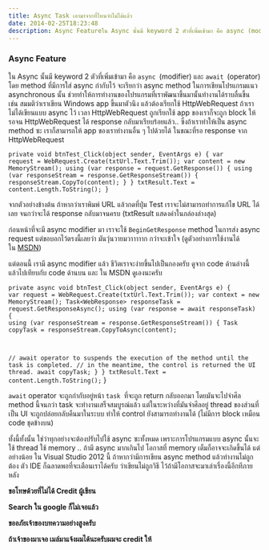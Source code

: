 ```yaml
---
title: Async Task เอามาจากที่ไหนจำไม่ได้แล้ว
date: 2014-02-25T18:23:48
description: Async Featureใน Async นั้นมี keyword 2 ตัวที่เพิ่มเข้ามา คือ async (modifier) และ await (operator) โดย method ที่มีการใส่ async กำกับไว้ จะเรียกว่า async method ในการเขียนโปรแกรมแนว asynchronous นั้น 
---
```


<h3>Async Feature</h3>
ใน Async นั้นมี keyword 2 ตัวที่เพิ่มเข้ามา คือ <code>async </code>(modifier) และ <code>await </code>(operator) โดย method ที่มีการใส่ async กำกับไว้ จะเรียกว่า async method ในการเขียนโปรแกรมแนว asynchronous นั้น ช่วยทำให้การทำงานของโปรแกรมที่เราพัฒนาขึ้นมานั้นทำงานได้ราบลื่นขึ้น เช่น สมมติว่าเราเขียน Windows app ขึ้นมาตัวนึง แล้วต้องเรียกใช้ HttpWebRequest ถ้าเราไม่ได้เขียนแบบ async ไว้ เวลา HttpWebRequest ถูกเรียกใช้ app ของเราก็จะถูก block ให้รอจน HttpWebRequest ได้ response กลับมาเรียบร้อยแล้ว.. ซึ่งถ้าเราทำให้เป็น async method ซะ เราก็สามารถให้ app ของเราทำงานอื่น ๆ ไปด้วยได้ ในขณะที่รอ response จาก HttpWebRequest

<code>private void btnTest_Click(object sender, EventArgs e)
{
var request = WebRequest.Create(txtUrl.Text.Trim());
var content = new MemoryStream();
using (var response = request.GetResponse())
{
using (var responseStream = response.GetResponseStream())
{
responseStream.CopyTo(content);
}
}
txtResult.Text = content.Length.ToString();
}</code>

จากตัวอย่างข้างต้น ถ้าหากว่าเราพิมพ์ URL แล้วกดที่ปุ่ม Test เราจะไม่สามารถทำการแก้ไข URL ได้เลย จนกว่าจะได้ response กลับมาจนครบ (txtResult แสดงค่าในกล่องล่างสุด)

ก่อนหน้าที่จะมี async modifier มา เราจะใช้ <code>BeginGetResponse</code> method ในการส่ง async request แต่ขอบอกไว้ตรงนี้เลยว่า มันวุ่นวายมวาาาาาก กว่าจะเข้าใจ (ดูตัวอย่างการใช้งานได้ใน <a href="http://msdn.microsoft.com/en-us/library/system.net.httpwebrequest.begingetresponse(v=vs.80).aspx" target="_blank">MSDN</a>)

แต่ตอนนี้ เรามี async modifier แล้ว ชีวิตเราจะง่ายขึ้นไปเป็นกองครับ ดูจาก code ด้านล่างนี้แล้วไปเทียบกับ code ด้านบน และ ใน MSDN ดูเองนะครับ

<code>private async void btnTest_Click(object sender, EventArgs e)
{
var request = WebRequest.Create(txtUrl.Text.Trim());
var context = new MemoryStream();
Task&lt;WebResponse&gt; responseTask = request.GetResponseAsync();
using (var response = await responseTask)
{
using (var responseStream = response.GetResponseStream())
{
Task copyTask = responseStream.CopyToAsync(content);

// await operator to suspends the execution of the method until the task is completed.
// in the meantime, the control is returned the UI thread.
await copyTask;
}
}
txtResult.Text = content.Length.ToString();</code>
}

<code>await</code> operator จะถูกกำกับอยู่หน้า <code>task </code>ที่จะถูก return กลับออกมา โดยมันจะไปจำศีล method นี้จนกว่า task จะทำงานเสร็จสมบูรณ์แล้ว แต่ในระหว่างที่มันจำศีลอยู่ thread ของส่วนที่เป็น UI จะถูกปล่อยกลับคืนมาในระบบ ทำให้ control ยังสามารถทำงานได้ (ไม่มีการ block เหมือน code ชุดข้างบน)

ทั้งนี้ทั้งนั้น ใช่ว่าทุกอย่างจะต้องปรับไปใช้ async ซะทั้งหมด เพราะการโปรแกรมแบบ async นั้นจะใช้ thread ใช้ memory .. ถ้ามี async มากเกินไป โอกาสที่ memory เต็มก็อาจจะเกิดขึ้นได้ แต่อย่างน้อย ใน Visual Studio 2012 นี้ ถ้าหากว่ามีการเขียน async method แล้วทำงานไม่ถูกต้อง ตัว IDE ก็ฉลาดพอที่จะเตือนเราได้ครับ ว่าเขียนไม่ถูกวิธี ไว้ถ้ามีโอกาสจะมาเล่าเรื่องนี้อีกทีภายหลัง

<strong>ขอโทษด้วยที่ไม่ได้ Credit ผู้เขียน</strong>

<strong>Search ใน google ก็ไม่เจอแล้ว </strong>

<strong>ขออภัยเจ้าของบทความอย่างสูงครับ</strong>

<strong> ถ้าเจ้าของมาเจอ เมล์มาแจ้งผมได้นะครับผมจะ credit ให้</strong>
